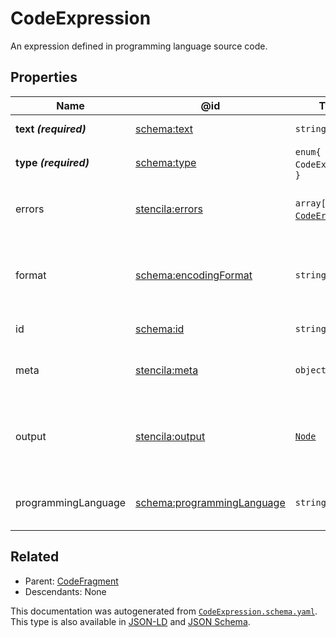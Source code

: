 # CodeExpression

An expression defined in programming language source code.

## Properties

| Name                  | @id                                                                  | Type                                    | Description                                                       | Inherited from                     |
| --------------------- | -------------------------------------------------------------------- | --------------------------------------- | ----------------------------------------------------------------- | ---------------------------------- |
| **text _(required)_** | [schema:text](https://schema.org/text)                               | `string`                                | The text of the code.                                             | [Code](./Code)                     |
| **type _(required)_** | [schema:type](https://schema.org/type)                               | `enum{`​`CodeExpression`​`}`            | The name of the type.                                             | [Entity](./Entity)                 |
| errors                | [stencila:errors](https://schema.stenci.la/errors.jsonld)            | `array[`​[`CodeError`](./CodeError)​`]` | Errors when compiling or executing the chunk.                     | [CodeExpression](./CodeExpression) |
| format                | [schema:encodingFormat](https://schema.org/encodingFormat)           | `string`                                | Media type, typically expressed using a MIME format, of the code. | [Code](./Code)                     |
| id                    | [schema:id](https://schema.org/id)                                   | `string`                                | The identifier for this item.                                     | [Entity](./Entity)                 |
| meta                  | [stencila:meta](https://schema.stenci.la/meta.jsonld)                | `object`                                | Metadata associated with this item.                               | [Entity](./Entity)                 |
| output                | [stencila:output](https://schema.stenci.la/output.jsonld)            | [`Node`](./Node)                        | The value of the expression when it was last evaluated.           | [CodeExpression](./CodeExpression) |
| programmingLanguage   | [schema:programmingLanguage](https://schema.org/programmingLanguage) | `string`                                | The programming language of the code.                             | [Code](./Code)                     |

## Related

-   Parent: [CodeFragment](./CodeFragment)
-   Descendants: None

 This documentation was autogenerated from [`CodeExpression.schema.yaml`](https://github.com/stencila/schema/blob/master/schema/CodeExpression.schema.yaml). This type is also available in [JSON-LD](https://schema.stenci.la/CodeExpression.jsonld) and [JSON Schema](https://schema.stenci.la/CodeExpression.schema.json).
